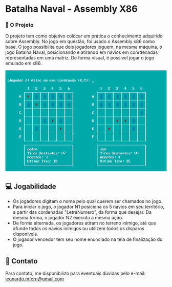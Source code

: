 # Batalha Naval - Assembly X86

### 📝 O Projeto

O projeto tem como objetivo colocar em prática o conhecimento adquirido sobre Assembly. No jogo em questão, foi usado o Assembly x86 como base.
O jogo possibilita que dois jogadores joguem, na mesma máquina, o jogo Batalha Naval, posicionando e atirando em navios em conrdenadas representadas em uma matriz.
De forma visual, é possivel jogar o jogo emulado em x86. 


<img src="gameScreen.png" alt="Jogo em execução">


## 💻 Jogabilidade

- Os jogadores digitam o nome pelo qual querem ser chamados no jogo.
- Para iniciar o jogo, o jogador N1 posiciona os 5 navios em seu território, a partir das cordenadas "LetraNumero", da forma que desejar. Da mesma forma, o jogador N2 executa a mesma ação.
- De forma alternada, os jogadores atiram no terreno inimigo, até que afunde todos os navios inimigos ou utilizem todos os disparos disponíveis.
- O jogador vencedor tem seu nome enunciado na tela de finalização do jogo.




## 🤝 Contato

Para contato, me disponibilizo para eventuais dúvidas pelo e-mail:
leonardo.mfern@gmail.com
